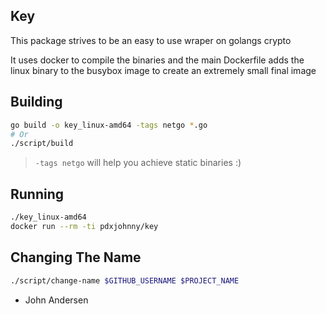 Key
---

This package strives to be an easy to use wraper on golangs crypto

It uses docker to compile the binaries and the main Dockerfile adds the linux
binary to the busybox image to create an extremely small final image

Building
---

```bash
go build -o key_linux-amd64 -tags netgo *.go
# Or
./script/build
```
> `-tags netgo` will help you achieve static binaries :)

Running
---

```bash
./key_linux-amd64
docker run --rm -ti pdxjohnny/key
```

Changing The Name
---

```bash
./script/change-name $GITHUB_USERNAME $PROJECT_NAME
```


- John Andersen
